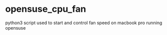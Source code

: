 # opensuse_cpu_fan
python3 script used to start and control fan speed on macbook pro running opensuse
